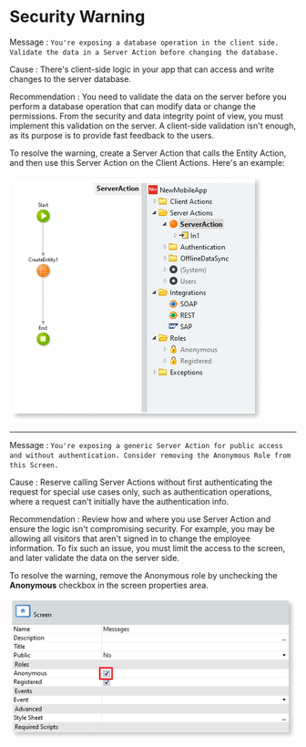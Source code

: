 # Security Warning

Message
:   `You're exposing a database operation in the client side. Validate the data in a Server Action before changing the database.`

Cause
:   There's client-side logic in your app that can access and write changes to the server database. 

Recommendation
:   You need to validate the data on the server before you perform a database operation that can modify data or change the permissions. From the security and data integrity point of view, you must implement this validation on the server. A client-side validation isn't enough, as its purpose is to provide fast feedback to the users.

To resolve the warning, create a Server Action that calls the Entity Action, and then use this Server Action on the Client Actions. Here's an example:

![Create a server action](images/security-warning-1-ss.png)

---

Message
:   `You're exposing a generic Server Action for public access and without authentication. Consider removing the Anonymous Role from this Screen.`

Cause
:    Reserve calling Server Actions without first authenticating the request for special use cases only, such as authentication operations, where a request can't initially have the authentication info.

Recommendation
:   Review how and where you use Server Action and ensure the logic isn't compromising security. For example, you may be allowing all visitors that aren't signed in to change the employee information. To fix such an issue, you must limit the access to the screen, and later validate the data on the server side.

To resolve the warning, remove the Anonymous role by unchecking the **Anonymous** checkbox in the screen properties area.

![Uncheck Anonymous checkbox](images/security-warning-2-ss.png)

